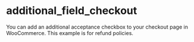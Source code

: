 # additional_field_checkout
You can add an additional acceptance checkbox to your checkout page in WooCommerce. This example is for refund policies.

